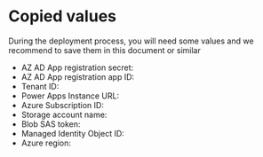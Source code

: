# Copied values

During the deployment process, you will need some values and we recommend to save them in this document or similar

- AZ AD App registration secret:
- AZ AD App registration app ID:
- Tenant ID:
- Power Apps Instance URL:
- Azure Subscription ID:
- Storage account name:
- Blob SAS token:
- Managed Identity Object ID:
- Azure region: